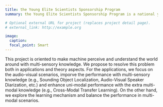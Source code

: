 ```yaml
---
title: the Young Elite Scientists Sponsorship Program
summary: the Young Elite Scientists Sponsorship Program is a national young talents program first initiated in October 2015. It mainly supports young scientific and technological talents under the age of 32 with great innovation ability and development potential, and helps them become high-level leading talents and reserve forces of high-level innovation teams.

# Optional external URL for project (replaces project detail page).
# external_link: http://example.org

image:
  caption:
  focal_point: Smart
---
```

This project is oriented to make machine perceive and understand the world around with multi-sensory knowledge. We propose to resolve this problem both in applications and theory aspects. For the applications, we focus on the audio-visual scenarios, imporve the performance with multi-sensory knowledge (e.g., Sounding Object Localization, Audio-Visual Speaker Diarization, etc.) and enhance uni-modal performance with the extra multi-modal knowledge (e.g., Cross-Modal Transfer Learning). On the other hand, we explore the learning mechanism and balance the performance in multi-modal scenarios.